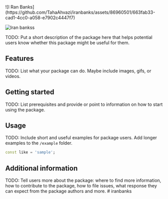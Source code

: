 <!--
This README describes the package. If you publish this package to pub.dev,
this README's contents appear on the landing page for your package.

For information about how to write a good package README, see the guide for
[writing package pages](https://dart.dev/guides/libraries/writing-package-pages).

For general information about developing packages, see the Dart guide for
[creating packages](https://dart.dev/guides/libraries/create-library-packages)
and the Flutter guide for
[developing packages and plugins](https://flutter.dev/developing-packages).
-->![I Ran Banks](https://github.com/TahaAhvazi/iranbanks/assets/86960501/663fab33-cad1-4cc0-a058-e7902c4447f7)
![Iran bankss](https://github.com/TahaAhvazi/iranbanks/assets/86960501/055c85ae-bcc3-4817-91b7-92d9f4725a7a)


TODO: Put a short description of the package here that helps potential users
know whether this package might be useful for them.

## Features

TODO: List what your package can do. Maybe include images, gifs, or videos.

## Getting started

TODO: List prerequisites and provide or point to information on how to
start using the package.

## Usage

TODO: Include short and useful examples for package users. Add longer examples
to the `/example` folder.

```dart
const like = 'sample';
```

## Additional information

TODO: Tell users more about the package: where to find more information, how to
contribute to the package, how to file issues, what response they can expect
from the package authors and more.
#   i r a n b a n k s 
 
 
